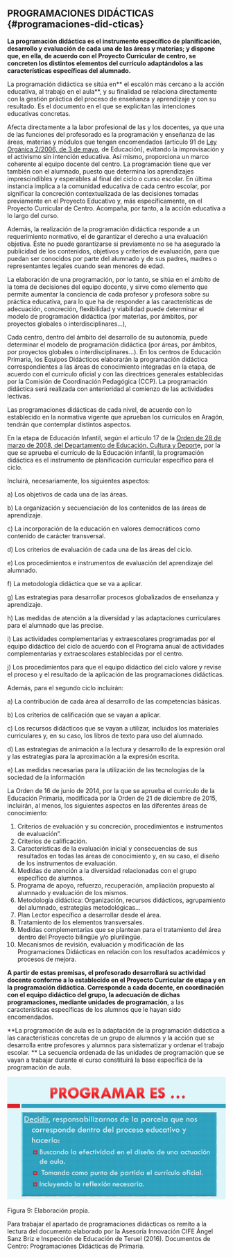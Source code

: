 ## PROGRAMACIONES DIDÁCTICAS {#programaciones-did-cticas}

**La programación didáctica es el instrumento específico de planificación, desarrollo y evaluación de cada una de las áreas y materias; y dispone que, en ella, de acuerdo con el Proyecto Curricular de centro, se concreten los distintos elementos del currículo adaptándolos a las características específicas del alumnado.**

La programación didáctica se sitúa en** el escalón más cercano a la acción educativa, al trabajo en el aula**, y su finalidad se relaciona directamente con la gestión práctica del proceso de enseñanza y aprendizaje y con su resultado. Es el documento en el que se explicitan las intenciones educativas concretas.

Afecta directamente a la labor profesional de las y los docentes, ya que una de las funciones del profesorado es la programación y enseñanza de las áreas, materias y módulos que tengan encomendados (artículo 91 de [Ley Orgánica 2/2006, de 3 de mayo](https://www.boe.es/boe/dias/2006/05/04/pdfs/A17158-17207.pdf), de Educación), evitando la improvisación y el activismo sin intención educativa. Así mismo, proporciona un marco coherente al equipo docente del centro. La programación tiene que ver también con el alumnado, puesto que determina los aprendizajes imprescindibles y esperables al final del ciclo o curso escolar. En última instancia implica a la comunidad educativa de cada centro escolar, por significar la concreción contextualizada de las decisiones tomadas previamente en el Proyecto Educativo y, más específicamente, en el Proyecto Curricular de Centro. Acompaña, por tanto, a la acción educativa a lo largo del curso.

Además, la realización de la programación didáctica responde a un requerimiento normativo, el de garantizar el derecho a una evaluación objetiva. Éste no puede garantizarse si previamente no se ha asegurado la publicidad de los contenidos, objetivos y criterios de evaluación, para que puedan ser conocidos por parte del alumnado y de sus padres, madres o representantes legales cuando sean menores de edad.

La elaboración de una programación, por lo tanto, se sitúa en el ámbito de la toma de decisiones del equipo docente, y sirve como elemento que permite aumentar la conciencia de cada profesor y profesora sobre su práctica educativa, para lo que ha de responder a las características de adecuación, concreción, flexibilidad y viabilidad puede determinar el modelo de programación didáctica (por materias, por ámbitos, por proyectos globales o interdisciplinares…),

Cada centro, dentro del ámbito del desarrollo de su autonomía, puede determinar el modelo de programación didáctica (por áreas, por ámbitos, por proyectos globales o interdisciplinares…). En los centros de Educación Primaria, los Equipos Didácticos elaborarán la programación didáctica correspondientes a las áreas de conocimiento integradas en la etapa, de acuerdo con el currículo oficial y con las directrices generales establecidas por la Comisión de Coordinación Pedagógica (CCP). La programación didáctica será realizada con anterioridad al comienzo de las actividades lectivas.

Las programaciones didácticas de cada nivel, de acuerdo con lo establecido en la normativa vigente que aprueban los currículos en Aragón, tendrán que contemplar distintos aspectos.

En la etapa de Educación Infantil, según el artículo 17 de la [Orden de 28 de marzo de 2008, del Departamento de Educación, Cultura y Deport](https://sid.usal.es/idocs/F3/LYN14595/14595-ed-inf.pdf)e, por la que se aprueba el currículo de la Educación infantil, la programación didáctica es el instrumento de planificación curricular específico para el ciclo.

Incluirá, necesariamente, los siguientes aspectos:

a) Los objetivos de cada una de las áreas.

b) La organización y secuenciación de los contenidos de las áreas de aprendizaje.

c) La incorporación de la educación en valores democráticos como contenido de carácter transversal.

d) Los criterios de evaluación de cada una de las áreas del ciclo.

 e) Los procedimientos e instrumentos de evaluación del aprendizaje del alumnado.

 f) La metodología didáctica que se va a aplicar.

g) Las estrategias para desarrollar procesos globalizados de enseñanza y aprendizaje.

h) Las medidas de atención a la diversidad y las adaptaciones curriculares para el alumnado que las precise.

i) Las actividades complementarias y extraescolares programadas por el equipo didáctico del ciclo de acuerdo con el Programa anual de actividades complementarias y extraescolares establecidas por el centro.

 j) Los procedimientos para que el equipo didáctico del ciclo valore y revise el proceso y el resultado de la aplicación de las programaciones didácticas.

Además, para el segundo ciclo incluirán:

 a) La contribución de cada área al desarrollo de las competencias básicas.

 b) Los criterios de calificación que se vayan a aplicar.

 c) Los recursos didácticos que se vayan a utilizar, incluidos los materiales curriculares y, en su caso, los libros de texto para uso del alumnado.

d) Las estrategias de animación a la lectura y desarrollo de la expresión oral y las estrategias para la aproximación a la expresión escrita.

e) Las medidas necesarias para la utilización de las tecnologías de la sociedad de la información

La Orden de 16 de junio de 2014, por la que se aprueba el currículo de la Educación Primaria, modificada por la Orden  de 21 de diciembre de 2015, incluirán, al menos, los siguientes aspectos en las diferentes áreas de conocimiento:

1.  Criterios de evaluación y su concreción, procedimientos e instrumentos de evaluación”.
2.  Criterios de calificación.
3.  Características de la evaluación inicial y consecuencias de sus resultados en todas las áreas de conocimiento y, en su caso, el diseño de los instrumentos de evaluación.
4.  Medidas de atención a la diversidad relacionadas con el grupo específico de alumnos.
5.  Programa de apoyo, refuerzo, recuperación, ampliación propuesto al alumnado y evaluación de los mismos.
6.  Metodología didáctica: Organización, recursos didácticos, agrupamiento del alumnado, estrategias metodológicas…
7.  Plan Lector específico a desarrollar desde el área.
8.  Tratamiento de los elementos transversales.
9.  Medidas complementarias que se plantean para el tratamiento del área dentro del Proyecto bilingüe y/o plurilingüe.
10.  Mecanismos de revisión, evaluación y modificación de las Programaciones Didácticas en relación con los resultados académicos y procesos de mejora.

**A partir de estas premisas, el profesorado desarrollará su actividad docente conforme a lo establecido en el Proyecto Curricular de etapa y en la programación didáctica. Corresponde a cada docente, en coordinación con el equipo didáctico del grupo, la adecuación de dichas programaciones, mediante unidades de programación**, a las características específicas de los alumnos que le hayan sido encomendados.

**La programación de aula es la adaptación de la programación didáctica a las características concretas de un grupo de alumnos y la acción que se desarrolla entre profesores y alumnos para sistematizar y ordenar el trabajo escolar.
**
La secuencia ordenada de las unidades de programación que se vayan a trabajar durante el curso constituirá la base específica de la programación de aula.

![Figura 9: Elaboración propia.](/images/image9.png)

Figura 9: Elaboración propia.

Para trabajar el apartado de programaciones didácticas os remito a la lectura del documento elaborado por la Asesoría Innovación CIFE Ángel Sanz Briz e Inspección de Educación de Teruel (2016). Documentos de Centro: Programaciones Didácticas de Primaria.